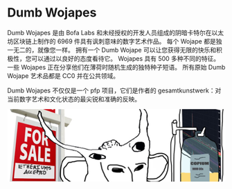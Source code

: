 # Dumb Wojapes

Dumb Wojapes 是由 Bofa Labs 和未经授权的开发人员组成的阴暗卡特尔在以太坊区块链上制作的 6969 件具有讽刺意味的数字艺术作品。 每个 Wojape 都是独一无二的，就像您一样。 拥有一个 Dumb Wojape 可以让您获得无限的快乐和积极性，您可以通过以良好的态度看待它。 Wojapes 具有 500 多种不同的特征。 一些 Wojapes 正在分享他们在薄荷时随机生成的独特种子短语。 所有原始 Dumb Wojape 艺术品都是 CC0 并在公共领域。

Dumb Wojapes 不仅仅是一个 pfp 项目，它们是作者的 gesamtkunstwerk：对当前数字艺术和文化状态的最尖锐和准确的反映。

![NFT ](1080x360.jpg)
